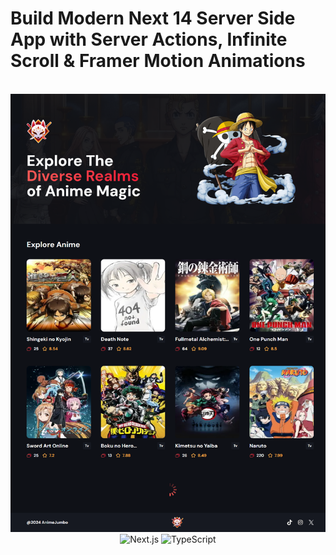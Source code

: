 # Build Modern Next 14 Server Side App with Server Actions, Infinite Scroll & Framer Motion Animations

<div align="center">
  <br />
      <a href="https://anime-jumbo.vercel.app/ target="_blank"></a>
      <img src="https://github.com/pandawaa/anime-jumbo/blob/main/app/home_page.png">
  <br />
  <div>
    <img src="https://img.shields.io/badge/-Next_JS_14-black?style=for-the-badge&logoColor=white&logo=nextdotjs&color=000000" alt="Next.js" />
    <img src="https://img.shields.io/badge/-TypeScript-black?style=for-the-badge&logoColor=white&logo=typescript&color=3178C6" alt="TypeScript" />
  </div>
</div>
